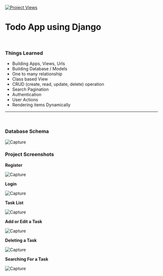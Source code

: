 [![Project Views](https://hits.sh/github.com/wsamio/Todo_app.svg?style=for-the-badge&label=Total%20views)](https://hits.sh/github.com/wsamio/Todo_app/)

# Todo App using Django
<br>

### Things Learned
- Building Apps, Views, Urls
- Building Database / Models
- One to many relationship
- Class based View
- CRUD (create, read, update, delete) operation
- Search Pagination
- Authentication
- User Actions
- Rendering items Dynamically
<hr>
<br>

### Database Schema

![Capture](https://user-images.githubusercontent.com/125558428/228927394-2b8944ec-19f6-445d-be47-d0600eb2c2d0.PNG)


### Project Screenshots

**Register**

![Capture](https://user-images.githubusercontent.com/125558428/228889052-e3324c97-2e2f-4236-bf63-f7a91f35fc49.PNG)
<br>

**Login**

![Capture](https://user-images.githubusercontent.com/125558428/228890274-703e9479-1997-41fe-9fe3-437295af6927.PNG)
<br>

**Task List**

![Capture](https://user-images.githubusercontent.com/125558428/228890943-4829fdd5-bda7-443e-8bc5-ebcf8cf52cb9.PNG)
<br>

**Add or Edit a Task**


![Capture](https://user-images.githubusercontent.com/125558428/228891913-1ad9b0a2-4917-4a91-b537-cc7d4988887c.PNG)
<br>

**Deleting a Task**

![Capture](https://user-images.githubusercontent.com/125558428/228893048-a93048e6-c197-448c-96da-4f4cbdc14640.PNG)
<br>

**Searching For a Task**

![Capture](https://user-images.githubusercontent.com/125558428/228894248-a2fb7293-9eb1-4e4a-8600-d216a16e7d14.PNG)
